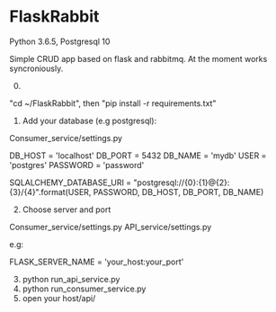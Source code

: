 # FlaskRabbit
Python 3.6.5, Postgresql 10

Simple CRUD app based on flask and rabbitmq.
At the moment works syncroniously.

0)
"cd ~/FlaskRabbit", then "pip install -r requirements.txt"

1) Add your database (e.g postgresql):

Consumer_service/settings.py

DB_HOST = 'localhost'
DB_PORT = 5432
DB_NAME = 'mydb'
USER = 'postgres'
PASSWORD = 'password'

SQLALCHEMY_DATABASE_URI = "postgresql://{0}:{1}@{2}:{3}/{4}".format(USER,
                                                                    PASSWORD,
                                                                    DB_HOST,
                                                                    DB_PORT,
                                                                    DB_NAME)
                                                                    

2) Choose server and port

Consumer_service/settings.py
API_service/settings.py

e.g:

FLASK_SERVER_NAME = 'your_host:your_port'

3) python run_api_service.py
4) python run_consumer_service.py
5) open your host/api/

